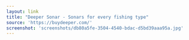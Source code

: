 ```yaml
---
layout: link
title: "Deeper Sonar - Sonars for every fishing type"
source: 'https://buydeeper.com/'
screenshot: 'screenshots/db80a5fe-3504-4540-bdac-d5bd39aaa95a.jpg'
---
```


